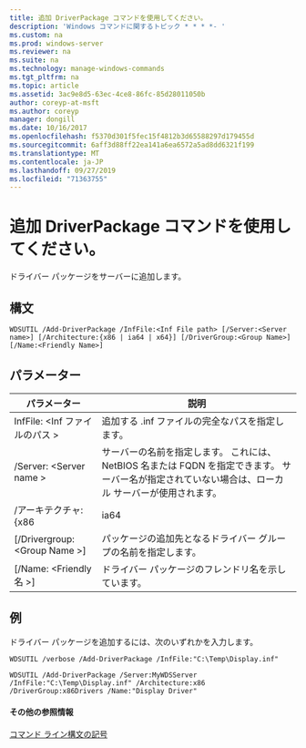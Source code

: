```yaml
---
title: 追加 DriverPackage コマンドを使用してください。
description: 'Windows コマンドに関するトピック * * * *- '
ms.custom: na
ms.prod: windows-server
ms.reviewer: na
ms.suite: na
ms.technology: manage-windows-commands
ms.tgt_pltfrm: na
ms.topic: article
ms.assetid: 3ac9e8d5-63ec-4ce8-86fc-85d28011050b
author: coreyp-at-msft
ms.author: coreyp
manager: dongill
ms.date: 10/16/2017
ms.openlocfilehash: f5370d301f5fec15f4812b3d65588297d179455d
ms.sourcegitcommit: 6aff3d88ff22ea141a6ea6572a5ad8dd6321f199
ms.translationtype: MT
ms.contentlocale: ja-JP
ms.lasthandoff: 09/27/2019
ms.locfileid: "71363755"
---
```

# <a name="using-the-add-driverpackage-command"></a>追加 DriverPackage コマンドを使用してください。



ドライバー パッケージをサーバーに追加します。

## <a name="syntax"></a>構文

```
WDSUTIL /Add-DriverPackage /InfFile:<Inf File path> [/Server:<Server name>] [/Architecture:{x86 | ia64 | x64}] [/DriverGroup:<Group Name>] [/Name:<Friendly Name>]
```

## <a name="parameters"></a>パラメーター

|          パラメーター           |                                                              説明                                                              |
|------------------------------|---------------------------------------------------------------------------------------------------------------------------------------|
|   InfFile: \<Inf ファイルのパス >   |                                           追加する .inf ファイルの完全なパスを指定します。                                            |
|    /Server: \<Server name >    | サーバーの名前を指定します。 これには、NetBIOS 名または FQDN を指定できます。 サーバー名が指定されていない場合は、ローカル サーバーが使用されます。 |
|      /アーキテクチャ: {x86      |                                                                 ia64                                                                  |
| [/Drivergroup: \<Group Name >] |                             パッケージの追加先となるドライバー グループの名前を指定します。                              |
|   [/Name: \<Friendly 名 >]   |                                           ドライバー パッケージのフレンドリ名を示しています。                                            |

## <a name="BKMK_examples"></a>例

ドライバー パッケージを追加するには、次のいずれかを入力します。
```
WDSUTIL /verbose /Add-DriverPackage /InfFile:"C:\Temp\Display.inf"
```
```
WDSUTIL /Add-DriverPackage /Server:MyWDSServer /InfFile:"C:\Temp\Display.inf" /Architecture:x86 /DriverGroup:x86Drivers /Name:"Display Driver"
```

#### <a name="additional-references"></a>その他の参照情報

[コマンド ライン構文の記号](command-line-syntax-key.md)


